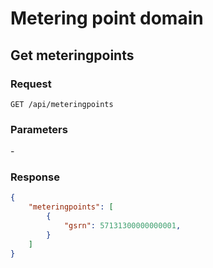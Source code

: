 # Metering point domain


## Get meteringpoints


### Request

```text
GET /api/meteringpoints
```

### Parameters

\-

### Response

```json
{
    "meteringpoints": [
        {
            "gsrn": 57131300000000001, 
        }
    ]
}
```
